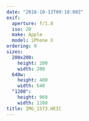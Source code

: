```yaml
---
date: "2018-10-13T09:18:00Z"
exif:
  aperture: f/1.8
  iso: 20
  make: Apple
  model: iPhone X
ordering: 9
sizes:
  200x200:
    height: 200
    width: 200
  640w:
    height: 480
    width: 640
  "1280":
    height: 960
    width: 1280
title: IMG_1573.HEIC
---
```

